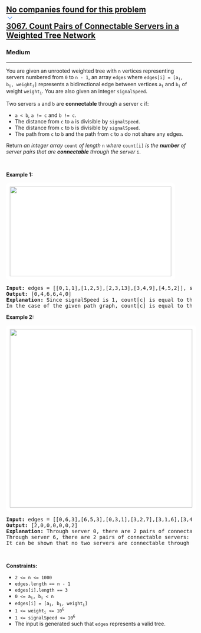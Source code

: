 <h2><a href="https://leetcode.com/problems/count-pairs-of-connectable-servers-in-a-weighted-tree-network/"><div id="big-omega-company-tags"><div id="big-omega-topbar"><div class="companyTagsContainer" style="overflow-x: scroll; flex-wrap: nowrap;"><div class="companyTagsContainer--tag">No companies found for this problem</div></div><div class="companyTagsContainer--chevron"><div><svg version="1.1" id="icon" xmlns="http://www.w3.org/2000/svg" xmlns:xlink="http://www.w3.org/1999/xlink" x="0px" y="0px" viewBox="0 0 32 32" fill="#4087F1" xml:space="preserve" style="width: 20px;"><polygon points="16,22 6,12 7.4,10.6 16,19.2 24.6,10.6 26,12 "></polygon><rect id="_x3C_Transparent_Rectangle_x3E_" class="st0" fill="none" width="32" height="32"></rect></svg></div></div></div></div>3067. Count Pairs of Connectable Servers in a Weighted Tree Network</a></h2><h3>Medium</h3><hr><div><p>You are given an unrooted weighted tree with <code>n</code> vertices representing servers numbered from <code>0</code> to <code>n - 1</code>, an array <code>edges</code> where <code>edges[i] = [a<sub>i</sub>, b<sub>i</sub>, weight<sub>i</sub>]</code> represents a bidirectional edge between vertices <code>a<sub>i</sub></code> and <code>b<sub>i</sub></code> of weight <code>weight<sub>i</sub></code>. You are also given an integer <code>signalSpeed</code>.</p>

<p>Two servers <code>a</code> and <code>b</code> are <strong>connectable</strong> through a server <code>c</code> if:</p>

<ul>
	<li><code>a &lt; b</code>, <code>a != c</code> and <code>b != c</code>.</li>
	<li>The distance from <code>c</code> to <code>a</code> is divisible by <code>signalSpeed</code>.</li>
	<li>The distance from <code>c</code> to <code>b</code> is divisible by <code>signalSpeed</code>.</li>
	<li>The path from <code>c</code> to <code>b</code> and the path from <code>c</code> to <code>a</code> do not share any edges.</li>
</ul>

<p>Return <em>an integer array</em> <code>count</code> <em>of length</em> <code>n</code> <em>where</em> <code>count[i]</code> <em>is the <strong>number</strong> of server pairs that are <strong>connectable</strong> through</em> <em>the server</em> <code>i</code>.</p>

<p>&nbsp;</p>
<p><strong class="example">Example 1:</strong></p>
<img alt="" src="https://assets.leetcode.com/uploads/2024/01/21/example22.png" style="width: 438px; height: 243px; padding: 10px; background: #fff; border-radius: .5rem;">
<pre><strong>Input:</strong> edges = [[0,1,1],[1,2,5],[2,3,13],[3,4,9],[4,5,2]], signalSpeed = 1
<strong>Output:</strong> [0,4,6,6,4,0]
<strong>Explanation:</strong> Since signalSpeed is 1, count[c] is equal to the number of pairs of paths that start at c and do not share any edges.
In the case of the given path graph, count[c] is equal to the number of servers to the left of c multiplied by the servers to the right of c.
</pre>

<p><strong class="example">Example 2:</strong></p>
<img alt="" src="https://assets.leetcode.com/uploads/2024/01/21/example11.png" style="width: 495px; height: 484px; padding: 10px; background: #fff; border-radius: .5rem;">
<pre><strong>Input:</strong> edges = [[0,6,3],[6,5,3],[0,3,1],[3,2,7],[3,1,6],[3,4,2]], signalSpeed = 3
<strong>Output:</strong> [2,0,0,0,0,0,2]
<strong>Explanation:</strong> Through server 0, there are 2 pairs of connectable servers: (4, 5) and (4, 6).
Through server 6, there are 2 pairs of connectable servers: (4, 5) and (0, 5).
It can be shown that no two servers are connectable through servers other than 0 and 6.
</pre>

<p>&nbsp;</p>
<p><strong>Constraints:</strong></p>

<ul>
	<li><code>2 &lt;= n &lt;= 1000</code></li>
	<li><code>edges.length == n - 1</code></li>
	<li><code>edges[i].length == 3</code></li>
	<li><code>0 &lt;= a<sub>i</sub>, b<sub>i</sub> &lt; n</code></li>
	<li><code>edges[i] = [a<sub>i</sub>, b<sub>i</sub>, weight<sub>i</sub>]</code><!-- notionvc: a2623897-1bb1-4c07-84b6-917ffdcd83ec --></li>
	<li><code>1 &lt;= weight<sub>i</sub> &lt;= 10<sup>6</sup></code></li>
	<li><code>1 &lt;= signalSpeed &lt;= 10<sup>6</sup></code></li>
	<li>The input is generated such that <code>edges</code> represents a valid tree.</li>
</ul>
</div>